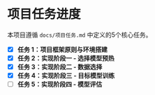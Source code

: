 # 项目任务进度

本项目遵循 `docs/项目任务.md` 中定义的5个核心任务。

- [x] **任务 1：项目框架原则与环境搭建**
- [x] **任务 2：实现阶段一 - 选择模型预热**
- [x] **任务 3：实现阶段二 - 数据选择**
- [x] **任务 4：实现阶段三 - 目标模型训练**
- [ ] **任务 5：实现阶段四 - 模型评估**